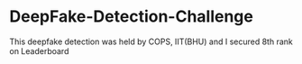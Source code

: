 # DeepFake-Detection-Challenge
This deepfake detection was held by COPS, IIT(BHU) and I secured 8th rank on Leaderboard
